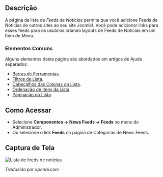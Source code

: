 <!-- Filename: Help4.x:News_Feeds  / Display title: Feeds de Notícias -->

## Descrição

A página da lista de *Feeds de Notícias* permite que você adicione Feeds de Notícias de outros sites ao seu site Joomla!. Você pode adicionar links para esses feeds para os usuários criando layouts de Feeds de Notícias em um Item de Menu.

### Elementos Comuns

Alguns elementos desta página são abordados em artigos de Ajuda separados:

* [Barras de Ferramentas](jdocmanual?article=help/common-elements/toolbars).
* [Filtros de Lista](jdocmanual?article=help/common-elements/list-filters).
* [Cabeçalhos das Colunas da Lista](jdocmanual?article=help/common-elements/list-column-headers).
* [Ordenação de Itens da Lista](jdocmanual?article=help/common-elements/list-ordering).
* [Paginação da Lista](jdocmanual?article=help/common-elements/list-pagination).

## Como Acessar

- Selecione **Componentes → News Feeds → Feeds** no menu do Administrador.
- Ou selecione o link **Feeds** na página de Categorias de News Feeds.

## Captura de Tela

![Lista de feeds de notícias](../../../ptbr/images/news-feeds/news-feeds-list.png)

*Traduzido por openai.com*

